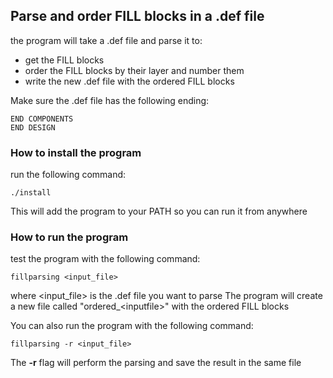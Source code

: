 ## Parse and order FILL blocks in a .def file

the program will take a .def file and parse it to:
- get the FILL blocks
- order the FILL blocks by their layer and number them
- write the new .def file with the ordered FILL blocks

Make sure the .def file has the following ending:
```
END COMPONENTS
END DESIGN
```

### How to install the program
run the following command:
```
./install
```
This will add the program to your PATH so you can run it from anywhere

### How to run the program

test the program with the following command:
```
fillparsing <input_file>
```
where <input_file> is the .def file you want to parse
The program will create a new file called "ordered_\<inputfile\>" with the ordered FILL blocks

You can also run the program with the following command:
```
fillparsing -r <input_file>
```
The **-r** flag will perform the parsing and save the result in the same file

